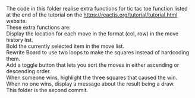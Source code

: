 The code in this folder realise extra functions for tic tac toe function listed at the end of the tutorial on the https://reactjs.org/tutorial/tutorial.html website.   
These extra functions are:  
  Display the location for each move in the format (col, row) in the move history list.  
  Bold the currently selected item in the move list.  
  Rewrite Board to use two loops to make the squares instead of hardcoding them.  
  Add a toggle button that lets you sort the moves in either ascending or descending order.  
  When someone wins, highlight the three squares that caused the win.  
  When no one wins, display a message about the result being a draw.  
This folder is the second commit.
